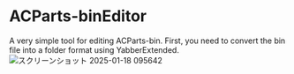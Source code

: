 # ACParts-binEditor
A very simple tool for editing ACParts-bin. First, you need to convert the bin file into a folder format using YabberExtended.\
![スクリーンショット 2025-01-18 095642](https://github.com/user-attachments/assets/94ca352e-d95b-4ae0-8e10-b8cdef8f5b0a)
